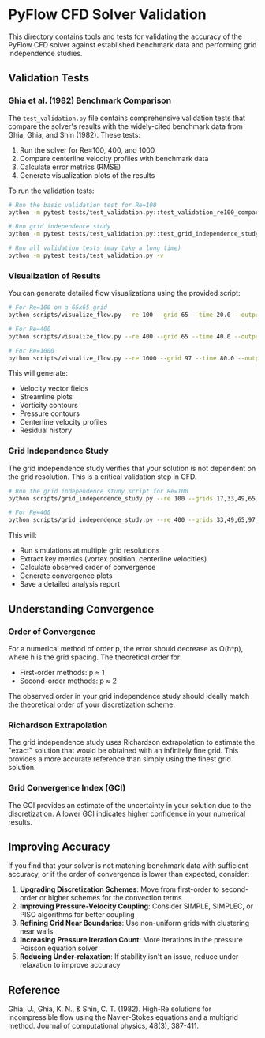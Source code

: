 # PyFlow CFD Solver Validation

This directory contains tools and tests for validating the accuracy of the PyFlow CFD solver against established benchmark data and performing grid independence studies.

## Validation Tests

### Ghia et al. (1982) Benchmark Comparison

The `test_validation.py` file contains comprehensive validation tests that compare the solver's results with the widely-cited benchmark data from Ghia, Ghia, and Shin (1982). These tests:

1. Run the solver for Re=100, 400, and 1000
2. Compare centerline velocity profiles with benchmark data
3. Calculate error metrics (RMSE)
4. Generate visualization plots of the results

To run the validation tests:

```bash
# Run the basic validation test for Re=100
python -m pytest tests/test_validation.py::test_validation_re100_comparison -v

# Run grid independence study
python -m pytest tests/test_validation.py::test_grid_independence_study -v

# Run all validation tests (may take a long time)
python -m pytest tests/test_validation.py -v
```

### Visualization of Results

You can generate detailed flow visualizations using the provided script:

```bash
# For Re=100 on a 65x65 grid
python scripts/visualize_flow.py --re 100 --grid 65 --time 20.0 --output results

# For Re=400
python scripts/visualize_flow.py --re 400 --grid 65 --time 40.0 --output results

# For Re=1000
python scripts/visualize_flow.py --re 1000 --grid 97 --time 80.0 --output results
```

This will generate:
- Velocity vector fields
- Streamline plots
- Vorticity contours
- Pressure contours
- Centerline velocity profiles
- Residual history

### Grid Independence Study

The grid independence study verifies that your solution is not dependent on the grid resolution. This is a critical validation step in CFD.

```bash
# Run the grid independence study script for Re=100
python scripts/grid_independence_study.py --re 100 --grids 17,33,49,65,97 --time 20.0 --output grid_study

# For Re=400
python scripts/grid_independence_study.py --re 400 --grids 33,49,65,97,129 --time 40.0 --output grid_study
```

This will:
- Run simulations at multiple grid resolutions
- Extract key metrics (vortex position, centerline velocities)
- Calculate observed order of convergence
- Generate convergence plots
- Save a detailed analysis report

## Understanding Convergence

### Order of Convergence

For a numerical method of order p, the error should decrease as O(h^p), where h is the grid spacing. The theoretical order for:
- First-order methods: p ≈ 1
- Second-order methods: p ≈ 2

The observed order in your grid independence study should ideally match the theoretical order of your discretization scheme.

### Richardson Extrapolation

The grid independence study uses Richardson extrapolation to estimate the "exact" solution that would be obtained with an infinitely fine grid. This provides a more accurate reference than simply using the finest grid solution.

### Grid Convergence Index (GCI)

The GCI provides an estimate of the uncertainty in your solution due to the discretization. A lower GCI indicates higher confidence in your numerical results.

## Improving Accuracy

If you find that your solver is not matching benchmark data with sufficient accuracy, or if the order of convergence is lower than expected, consider:

1. **Upgrading Discretization Schemes**: Move from first-order to second-order or higher schemes for the convection terms
2. **Improving Pressure-Velocity Coupling**: Consider SIMPLE, SIMPLEC, or PISO algorithms for better coupling
3. **Refining Grid Near Boundaries**: Use non-uniform grids with clustering near walls
4. **Increasing Pressure Iteration Count**: More iterations in the pressure Poisson equation solver
5. **Reducing Under-relaxation**: If stability isn't an issue, reduce under-relaxation to improve accuracy

## Reference

Ghia, U., Ghia, K. N., & Shin, C. T. (1982). High-Re solutions for incompressible flow using the Navier-Stokes equations and a multigrid method. Journal of computational physics, 48(3), 387-411.
